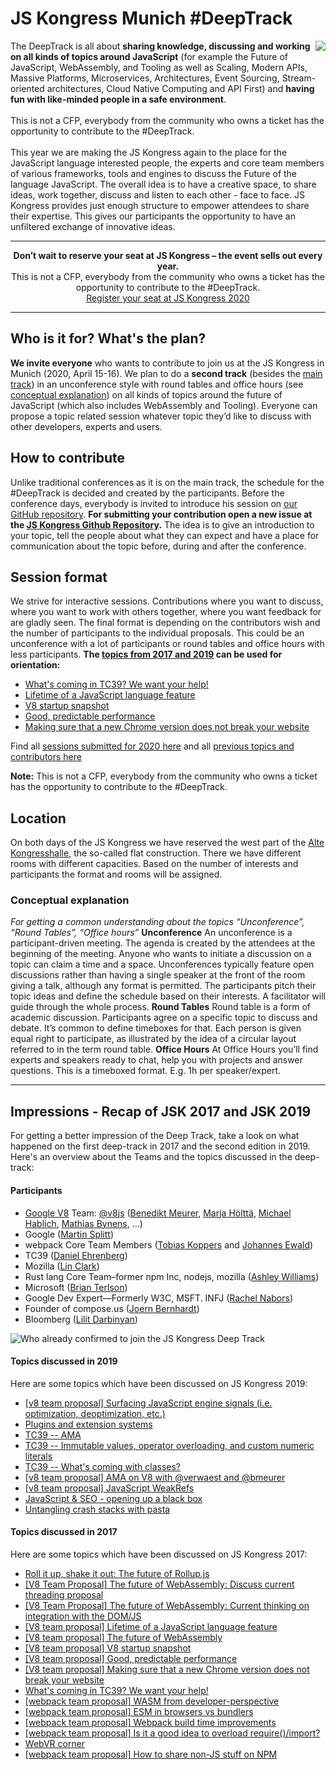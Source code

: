 # JS Kongress Munich #DeepTrack
[<img align="right" src="https://js-kongress.com/wp-content/uploads/2019/02/deeptrack-banner-300-300.jpg">](https://js-kongress.com/deep-track/)
The DeepTrack is all about **sharing knowledge, discussing and working on all kinds of topics around JavaScript** (for example the Future of JavaScript, WebAssembly, and Tooling as well as Scaling, Modern APIs, Massive Platforms, Microservices, Architectures, Event Sourcing, Stream-oriented architectures, Cloud Native Computing and API First) and **having fun with like-minded people in a safe environment**.
<br><br>
This is not a CFP, everybody from the community who owns a ticket has the opportunity to contribute to the #DeepTrack.
<br><br>
This year we are making the JS Kongress again to the place for the JavaScript language interested people, the experts and core team members of various frameworks, tools and engines to discuss the Future of the language JavaScript. The overall idea is to have a creative space, to share ideas, work together, discuss and listen to each other - face to face. JS Kongress provides just enough structure to empower attendees to share their expertise. This gives our participants the opportunity to have an unfiltered exchange of innovative ideas.


* * *

<p align="center">
<strong>Don’t wait to reserve your seat at JS Kongress – the event sells out every year.</strong><br>
  This is not a CFP, everybody from the community who owns a ticket has the opportunity to contribute to the #DeepTrack.<br>
<a href="https://ti.to/munich-dev-events/js-kongress-2020/?utm_source=website&utm_medium=github&utm_campaign=deeptrack" target="_blank">Register your seat at JS Kongress 2020</a>
</p>

* * *

## Who is it for? What's the plan?

**We invite everyone** who wants to contribute to join us at the JS Kongress in Munich (2020, April 15-16). We plan to do a **second track** (besides the [main track](https://js-kongress.com/speakers/)) in an unconference style with round tables and office hours (see [conceptual explanation](#conceptual-explanation)) on all kinds of topics around the future of JavaScript (which also includes WebAssembly and Tooling). Everyone can propose a topic related session whatever topic they’d like to discuss with other developers, experts and users.  

## How to contribute

Unlike traditional conferences as it is on the main track, the schedule for the #DeepTrack is decided and created by the participants. Before the conference days, everybody is invited to introduce his session on [our GitHub repository](https://github.com/JSKongress/JS-Kongress-Munich-In-Deep-Track/issues). **For submitting your contribution open a new issue at the [JS Kongress Github Repository](https://github.com/JSKongress/JS-Kongress-Munich-In-Deep-Track/issues).** The idea is to give an introduction to your topic, tell the people about what they can expect and have a place for communication about the topic before, during and after the conference.

## Session format

We strive for interactive sessions. Contributions where you want to discuss, where you want to work with others together, where you want feedback for are gladly seen. The final format is depending on the contributors wish and the number of participants to the individual proposals. This could be an unconference with a lot of participants or round tables and office hours with less participants. **The [topics from 2017 and 2019](https://github.com/JSKongress/JS-Kongress-Munich-Deep-Track/issues?q=is%3Aissue+is%3Aclosed) can be used for orientation:**

*   [What's coming in TC39? We want your help!](https://github.com/JSKongress/JS-Kongress-Munich-In-Deep-Track/issues/8)
*   [Lifetime of a JavaScript language feature](https://github.com/JSKongress/JS-Kongress-Munich-In-Deep-Track/issues/3)
*   [V8 startup snapshot](https://github.com/JSKongress/JS-Kongress-Munich-In-Deep-Track/issues/5)
*   [Good, predictable performance](https://github.com/JSKongress/JS-Kongress-Munich-In-Deep-Track/issues/6)
*   [Making sure that a new Chrome version does not break your website](https://github.com/JSKongress/JS-Kongress-Munich-In-Deep-Track/issues/7)

Find all [sessions submitted for 2020 here](https://github.com/JSKongress/JS-Kongress-Munich-Deep-Track/issues) and all [previous topics and contributors here](https://github.com/JSKongress/JS-Kongress-Munich-Deep-Track/issues?q=is%3Aissue+is%3Aclosed)

**Note:** This is not a CFP, everybody from the community who owns a ticket has the opportunity to contribute to the #DeepTrack.

## Location

On both days of the JS Kongress we have reserved the west part of the [Alte Kongresshalle](https://2017.js-kongress.de/venue/), the so-called flat construction. There we have different rooms with different capacities. Based on the number of interests and participants the format and rooms will be assigned.

### Conceptual explanation

_For getting a common understanding about the topics “Unconference”, “Round Tables”, “Office hours”_ **Unconference** <span style="font-weight: 400;">An unconference is a participant-driven meeting. The agenda is created by the attendees at the beginning of the meeting. Anyone who wants to initiate a discussion on a topic can claim a time and a space. Unconferences typically feature open discussions rather than having a single speaker at the front of the room giving a talk, although any format is permitted. The participants pitch their topic ideas and define the schedule based on their interests. A facilitator will guide through the whole process.</span> **Round Tables** Round table is a form of academic discussion. Participants agree on a specific topic to discuss and debate. It’s common to define timeboxes for that. Each person is given equal right to participate, as illustrated by the idea of a circular layout referred to in the term round table. **Office Hours** At Office Hours you’ll find experts and speakers ready to chat, help you with projects and answer questions. This is a timeboxed format. E.g. 1h per speaker/expert.

* * *

## Impressions - Recap of JSK 2017 and JSK 2019
For getting a better impression of the Deep Track, take a look on what happened on the first deep-track in 2017 and the second edition in 2019. Here's an overview about the Teams and the topics discussed in the deep-track:

#### Participants
*   [Google V8](https://developers.google.com/v8/) Team: [@v8js](https://twitter.com/v8js) ([Benedikt Meurer](https://twitter.com/bmeurer), [Marja Hölttä](https://twitter.com/marjakh), [Michael Hablich](https://twitter.com/MHablich), [Mathias Bynens](https://twitter.com/mathias), ...)
*   Google ([Martin Splitt](https://twitter.com/g33konaut))
*   webpack Core Team Members ([Tobias Koppers](https://twitter.com/wSokra) and [Johannes Ewald](https://twitter.com/Jhnnns))
*   TC39 ([Daniel Ehrenberg‏](https://twitter.com/littledan))
*   Mozilla ([Lin Clark](https://twitter.com/linclark))
*   Rust lang Core Team–former npm Inc, nodejs, mozilla ([Ashley Williams](https://twitter.com/ag_dubs))
*   Microsoft ([Brian Terlson](https://twitter.com/bterlson))
*   Google Dev Expert—Formerly W3C, MSFT. INFJ ([Rachel Nabors](https://twitter.com/rachelnabors))
*   Founder of compose.us ([Joern Bernhardt](https://twitter.com/NarigoDF))
*   Bloomberg ([Lilit Darbinyan](https://twitter.com/lilitdarbinyan))

![Who already confirmed to join the JS Kongress Deep Track](https://2017.js-kongress.de/wp-content/uploads/2017/10/Screen-Shot-2017-10-10-at-21.23.15.png)

#### Topics discussed in 2019
Here are some topics which have been discussed on JS Kongress 2019:

* [[v8 team proposal] Surfacing JavaScript engine signals (i.e. optimization, deoptimization, etc.)](https://github.com/JSKongress/JS-Kongress-Munich-In-Deep-Track/issues/26)
* [Plugins and extension systems](https://github.com/JSKongress/JS-Kongress-Munich-In-Deep-Track/issues/25)
* [TC39 -- AMA](https://github.com/JSKongress/JS-Kongress-Munich-In-Deep-Track/issues/24)
* [TC39 -- Immutable values, operator overloading, and custom numeric literals](https://github.com/JSKongress/JS-Kongress-Munich-In-Deep-Track/issues/23)
* [TC39 -- What's coming with classes?](https://github.com/JSKongress/JS-Kongress-Munich-In-Deep-Track/issues/22)
* [[v8 team proposal] AMA on V8 with @verwaest and @bmeurer](https://github.com/JSKongress/JS-Kongress-Munich-In-Deep-Track/issues/21)
* [[v8 team proposal] JavaScript WeakRefs](https://github.com/JSKongress/JS-Kongress-Munich-In-Deep-Track/issues/20)
* [JavaScript & SEO - opening up a black box](https://github.com/JSKongress/JS-Kongress-Munich-In-Deep-Track/issues/19)
* [Untangling crash stacks with pasta](https://github.com/JSKongress/JS-Kongress-Munich-In-Deep-Track/issues/18)

#### Topics discussed in 2017
Here are some topics which have been discussed on JS Kongress 2017:

* [Roll it up, shake it out: The future of Rollup.js](https://github.com/JSKongress/JS-Kongress-Munich-In-Deep-Track/issues/17)
* [[V8 Team Proposal] The future of WebAssembly: Discuss current threading proposal](https://github.com/JSKongress/JS-Kongress-Munich-In-Deep-Track/issues/1)
* [[V8 Team Proposal] The future of WebAssembly: Current thinking on integration with the DOM/JS](https://github.com/JSKongress/JS-Kongress-Munich-In-Deep-Track/issues/2)
* [[V8 team proposal] Lifetime of a JavaScript language feature](https://github.com/JSKongress/JS-Kongress-Munich-In-Deep-Track/issues/3)
* [[V8 team proposal] The future of WebAssembly](https://github.com/JSKongress/JS-Kongress-Munich-In-Deep-Track/issues/4)
* [[V8 team proposal] V8 startup snapshot](https://github.com/JSKongress/JS-Kongress-Munich-In-Deep-Track/issues/5)
* [[V8 team proposal] Good, predictable performance](https://github.com/JSKongress/JS-Kongress-Munich-In-Deep-Track/issues/6)
* [[V8 team proposal] Making sure that a new Chrome version does not break your website](https://github.com/JSKongress/JS-Kongress-Munich-In-Deep-Track/issues/7)
* [What's coming in TC39? We want your help!](https://github.com/JSKongress/JS-Kongress-Munich-In-Deep-Track/issues/8)
* [[webpack team proposal] WASM from developer-perspective](https://github.com/JSKongress/JS-Kongress-Munich-In-Deep-Track/issues/9)
* [[webpack team proposal] ESM in browsers vs bundlers](https://github.com/JSKongress/JS-Kongress-Munich-In-Deep-Track/issues/10)
* [[webpack team proposal] Webpack build time improvements](https://github.com/JSKongress/JS-Kongress-Munich-In-Deep-Track/issues/11)
* [[webpack team proposal] Is it a good idea to overload require()/import?](https://github.com/JSKongress/JS-Kongress-Munich-In-Deep-Track/issues/12)
* [WebVR corner](https://github.com/JSKongress/JS-Kongress-Munich-In-Deep-Track/issues/13)
* [[webpack team proposal] How to share non-JS stuff on NPM](https://github.com/JSKongress/JS-Kongress-Munich-In-Deep-Track/issues/14)

